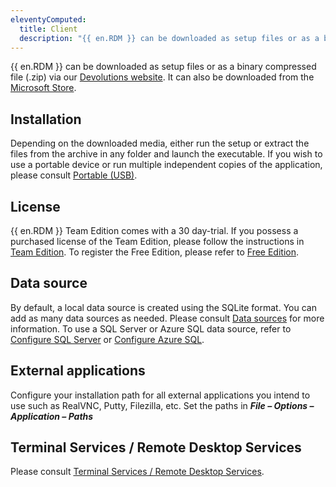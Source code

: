 ```yaml
---
eleventyComputed:
  title: Client
  description: "{{ en.RDM }} can be downloaded as setup files or as a binary compressed file (.zip) via our Devolutions website or from the Microsoft Store."
---
```

{{ en.RDM }} can be downloaded as setup files or as a binary compressed file (.zip) via our [Devolutions website](https://devolutions.net/remote-desktop-manager/home/download). It can also be downloaded from the [Microsoft Store](https://apps.microsoft.com/store/detail/devolutions-remote-desktop-manager/XPFCXHF337W98S). 

## Installation

Depending on the downloaded media, either run the setup or extract the files from the archive in any folder and launch the executable. If you wish to use a portable device or run multiple independent copies of the application, please consult [Portable (USB)](/rdm/windows/installation/client/portable-usb/). 

## License

{{ en.RDM }} Team Edition comes with a 30 day-trial. If you possess a purchased license of the Team Edition, please follow the instructions in [Team Edition](/rdm/windows/installation/client/registration/team-edition/). To register the Free Edition, please refer to [Free Edition](/rdm/windows/installation/client/registration/free-edition/). 

## Data source

By default, a local data source is created using the SQLite format. You can add as many data sources as needed. Please consult [Data sources](/rdm/windows/data-sources/) for more information. To use a SQL Server or Azure SQL data source, refer to [Configure SQL Server](/rdm/windows/data-sources/data-sources-types/advanced-data-sources/microsoft-sql-server/configure/) or [Configure Azure SQL](/rdm/windows/data-sources/data-sources-types/advanced-data-sources/microsoft-azure-sql/configure/).

## External applications

Configure your installation path for all external applications you intend to use such as RealVNC, Putty, Filezilla, etc. Set the paths in ***File – Options – Application – Paths***

## Terminal Services / Remote Desktop Services

Please consult [Terminal Services / Remote Desktop Services](/rdm/windows/installation/client/terminal-services/).